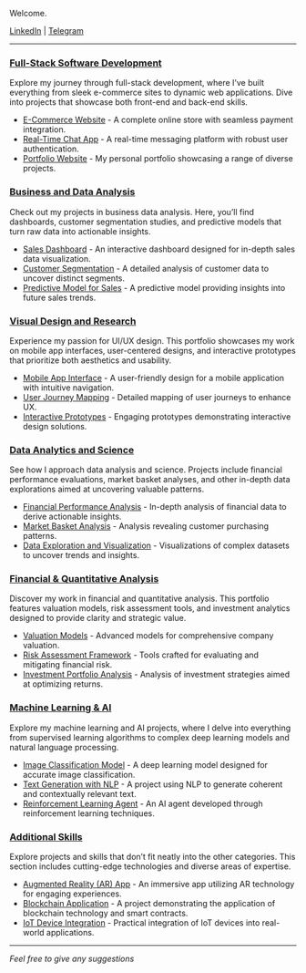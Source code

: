 
Welcome.


[LinkedIn](https://www.linkedin.com/in/tariqve) | [Telegram](https://t.me/tariqve) 

---

### [Full-Stack Software Development](https://github.com/tariqve/fsd)
Explore my journey through full-stack development, where I’ve built everything from sleek e-commerce sites to dynamic web applications. Dive into projects that showcase both front-end and back-end skills.

- [E-Commerce Website](https://github.com/tariqve/fsd/ecommerce) - A complete online store with seamless payment integration.
- [Real-Time Chat App](https://github.com/tariqve/fsd/chat-app) - A real-time messaging platform with robust user authentication.
- [Portfolio Website](https://github.com/tariqve/fsd/portfolio) - My personal portfolio showcasing a range of diverse projects.

### [Business and Data Analysis](https://github.com/tariqve/bda)
Check out my projects in business data analysis. Here, you’ll find dashboards, customer segmentation studies, and predictive models that turn raw data into actionable insights.

- [Sales Dashboard](https://github.com/tariqve/bda/sales-dashboard) - An interactive dashboard designed for in-depth sales data visualization.
- [Customer Segmentation](https://github.com/tariqve/bda/customer-segmentation) - A detailed analysis of customer data to uncover distinct segments.
- [Predictive Model for Sales](https://github.com/tariqve/bda/sales-prediction) - A predictive model providing insights into future sales trends.

### [Visual Design and Research](https://github.com/tariqve/uiux)
Experience my passion for UI/UX design. This portfolio showcases my work on mobile app interfaces, user-centered designs, and interactive prototypes that prioritize both aesthetics and usability.

- [Mobile App Interface](https://github.com/tariqve/uiux/mobile-app) - A user-friendly design for a mobile application with intuitive navigation.
- [User Journey Mapping](https://github.com/tariqve/uiux/user-journey) - Detailed mapping of user journeys to enhance UX.
- [Interactive Prototypes](https://github.com/tariqve/uiux/prototypes) - Engaging prototypes demonstrating interactive design solutions.

### [Data Analytics and Science](https://github.com/tariqve/da)
See how I approach data analysis and science. Projects include financial performance evaluations, market basket analyses, and other in-depth data explorations aimed at uncovering valuable patterns.

- [Financial Performance Analysis](https://github.com/tariqve/da/financial-performance) - In-depth analysis of financial data to derive actionable insights.
- [Market Basket Analysis](https://github.com/tariqve/da/market-basket) - Analysis revealing customer purchasing patterns.
- [Data Exploration and Visualization](https://github.com/tariqve/da/data-exploration) - Visualizations of complex datasets to uncover trends and insights.

### [Financial & Quantitative Analysis](https://github.com/tariqve/fqa)
Discover my work in financial and quantitative analysis. This portfolio features valuation models, risk assessment tools, and investment analytics designed to provide clarity and strategic value.

- [Valuation Models](https://github.com/tariqve/fqa/valuation) - Advanced models for comprehensive company valuation.
- [Risk Assessment Framework](https://github.com/tariqve/fqa/risk-assessment) - Tools crafted for evaluating and mitigating financial risk.
- [Investment Portfolio Analysis](https://github.com/tariqve/fqa/portfolio-analysis) - Analysis of investment strategies aimed at optimizing returns.

### [Machine Learning & AI](https://github.com/tariqve/mlai)
Explore my machine learning and AI projects, where I delve into everything from supervised learning algorithms to complex deep learning models and natural language processing.

- [Image Classification Model](https://github.com/tariqve/mlai/image-classification) - A deep learning model designed for accurate image classification.
- [Text Generation with NLP](https://github.com/tariqve/mlai/text-generation) - A project using NLP to generate coherent and contextually relevant text.
- [Reinforcement Learning Agent](https://github.com/tariqve/mlai/reinforcement-learning) - An AI agent developed through reinforcement learning techniques.

### [Additional Skills](https://github.com/tariqve/additional-skills)
Explore projects and skills that don’t fit neatly into the other categories. This section includes cutting-edge technologies and diverse areas of expertise.

- [Augmented Reality (AR) App](https://github.com/tariqve/additional-skills/ar-app) - An immersive app utilizing AR technology for engaging experiences.
- [Blockchain Application](https://github.com/tariqve/additional-skills/blockchain) - A project demonstrating the application of blockchain technology and smart contracts.
- [IoT Device Integration](https://github.com/tariqve/additional-skills/iot-device) - Practical integration of IoT devices into real-world applications.

---

*Feel free to give any suggestions*
